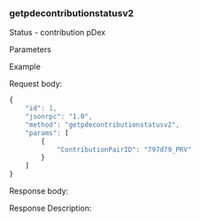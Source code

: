 ### getpdecontributionstatusv2

Status - contribution pDex

Parameters

Example

Request body:

```javascript
{
    "id": 1,
    "jsonrpc": "1.0",
    "method": "getpdecontributionstatusv2",
    "params": [
        {
            "ContributionPairID": "797d79_PRV"
        }
    ]
}
```

Response body:


Response Description:
